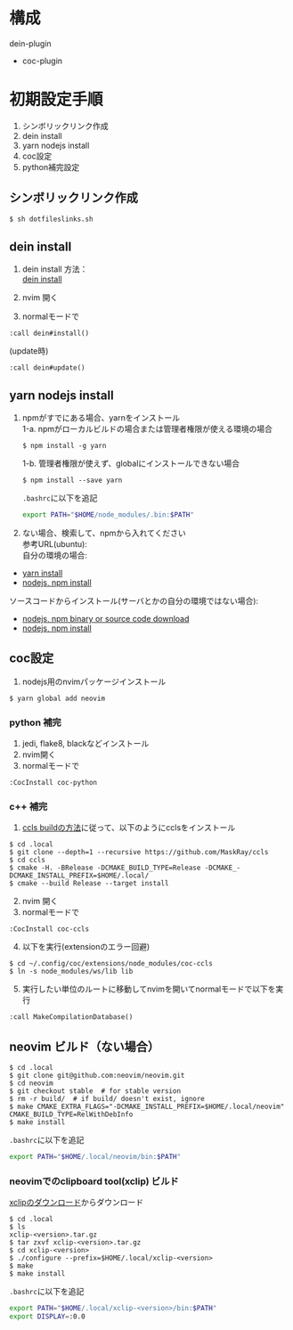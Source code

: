 # 構成
dein-plugin
 - coc-plugin

# 初期設定手順
1. シンボリックリンク作成
1. dein install
1. yarn nodejs install
1. coc設定
1. python補完設定

## シンボリックリンク作成

```bash
$ sh dotfileslinks.sh
```

## dein install
1. dein install 方法：  
[dein install](https://github.com/Shougo/dein.vim)

1. nvim 開く
1. normalモードで
```
:call dein#install()
```

(update時)
```
:call dein#update()
```

## yarn nodejs install
1. npmがすでにある場合、yarnをインストール  
   1-a. npmがローカルビルドの場合または管理者権限が使える環境の場合  
     ```
     $ npm install -g yarn
     ```
   1-b. 管理者権限が使えず、globalにインストールできない場合  
     ```
     $ npm install --save yarn
     ```
     `.bashrc`に以下を追記  
     ```sh
     export PATH="$HOME/node_modules/.bin:$PATH"
     ```

2. ない場合、検索して、npmから入れてください  
参考URL(ubuntu):  
自分の環境の場合:  
- [yarn install](https://yanor.net/wiki/?Node.js/yarn/yarn%E3%81%AE%E3%82%A4%E3%83%B3%E3%82%B9%E3%83%88%E3%83%BC%E3%83%AB+-+Ubuntu)  
- [nodejs, npm install](https://qiita.com/seibe/items/36cef7df85fe2cefa3ea)

ソースコードからインストール(サーバとかの自分の環境ではない場合):  
- [nodejs, npm binary or source code download](https://nodejs.org/en/download/)
- [nodejs, npm install](https://github.com/nodejs/help/wiki/Installation)

## coc設定
1. nodejs用のnvimパッケージインストール
```
$ yarn global add neovim
```

### python 補完
1. jedi, flake8, blackなどインストール
1. nvim開く
1. normalモードで
```
:CocInstall coc-python
```

### c++ 補完
1. [ccls buildの方法](https://github.com/MaskRay/ccls/wiki/Build)に従って、以下のようにcclsをインストール
```
$ cd .local
$ git clone --depth=1 --recursive https://github.com/MaskRay/ccls
$ cd ccls
$ cmake -H. -BRelease -DCMAKE_BUILD_TYPE=Release -DCMAKE_-DCMAKE_INSTALL_PREFIX=$HOME/.local/
$ cmake --build Release --target install
```
2. nvim 開く
3. normalモードで
```
:CocInstall coc-ccls
```
4. 以下を実行(extensionのエラー回避)
```
$ cd ~/.config/coc/extensions/node_modules/coc-ccls
$ ln -s node_modules/ws/lib lib
```
5. 実行したい単位のルートに移動してnvimを開いてnormalモードで以下を実行
```
:call MakeCompilationDatabase()
```
## neovim ビルド（ない場合）
```
$ cd .local
$ git clone git@github.com:neovim/neovim.git
$ cd neovim
$ git checkout stable  # for stable version
$ rm -r build/  # if build/ doesn't exist, ignore
$ make CMAKE_EXTRA_FLAGS="-DCMAKE_INSTALL_PREFIX=$HOME/.local/neovim" CMAKE_BUILD_TYPE=RelWithDebInfo
$ make install
```

`.bashrc`に以下を追記
```sh
export PATH="$HOME/.local/neovim/bin:$PATH"
```
### neovimでのclipboard tool(xclip) ビルド
[xclipのダウンロード](https://sourceforge.net/projects/xclip/)からダウンロード  
```
$ cd .local
$ ls
xclip-<version>.tar.gz
$ tar zxvf xclip-<version>.tar.gz
$ cd xclip-<version>
$ ./configure --prefix=$HOME/.local/xclip-<version>
$ make
$ make install
```

`.bashrc`に以下を追記
```sh
export PATH="$HOME/.local/xclip-<version>/bin:$PATH"
export DISPLAY=:0.0
```
